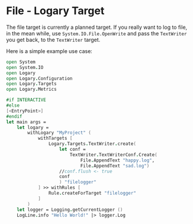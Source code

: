 # File - Logary Target

The file target is currently a planned target. If you really want to log to
file, in the mean while, use `System.IO.File.OpenWrite` and pass the
`TextWriter` you get back, to the `TextWriter` target.

Here is a simple example use case:

``` fsharp
open System
open System.IO
open Logary
open Logary.Configuration
open Logary.Targets
open Logary.Metrics

#if INTERACTIVE
#else
[<EntryPoint>]
#endif
let main args = 
    let logary = 
        withLogary "MyProject" (
            withTargets [
                Logary.Targets.TextWriter.create(
                    let conf = 
                        TextWriter.TextWriterConf.Create(
                            File.AppendText "happy.log",
                            File.AppendText "sad.log")
                    //conf.flush <- true
                    conf
                    ) "filelogger"
            ] >> withRules [
                Rule.createForTarget "filelogger"
            ]
        )
    let logger = Logging.getCurrentLogger ()
    LogLine.info "Hello World!" |> logger.Log
```
